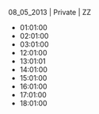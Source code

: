08_05_2013 | Private | ZZ 
* 01:01:00
* 02:01:00
* 03:01:00
* 12:01:00
* 13:01:01
* 14:01:00
* 15:01:00
* 16:01:00
* 17:01:00
* 18:01:00

